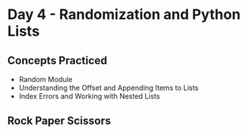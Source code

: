 # Day 4 - Randomization and Python Lists
## Concepts Practiced
- Random Module
- Understanding the Offset and Appending Items to Lists
- Index Errors and Working with Nested Lists
## Rock Paper Scissors